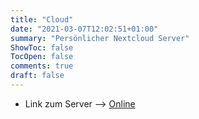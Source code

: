 ```yaml
---
title: "Cloud"
date: "2021-03-07T12:02:51+01:00"
summary: "Persönlicher Nextcloud Server"
ShowToc: false
TocOpen: false
comments: true
draft: false
---
```


+ Link zum Server --> [Online](https://lxcloud.mjindra.eu)
